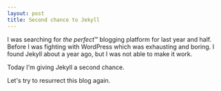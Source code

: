 ```yaml
---
layout: post
title: Second chance to Jekyll
---
```


I was searching for *the perfect*™ blogging platform for last year and half.
Before I was fighting with WordPress which was exhausting and boring.
I found Jekyll about a year ago, but I was not able to make it work.

Today I'm giving Jekyll a second chance.

Let's try to resurrect this blog again.
